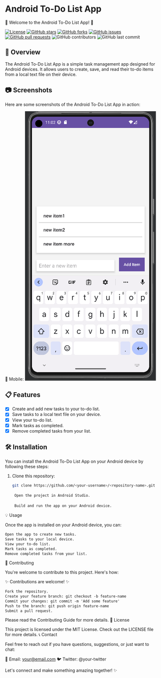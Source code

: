 # Android To-Do List App

📝 Welcome to the Android To-Do List App! 📝

[![License](https://img.shields.io/badge/License-MIT-blue.svg)](https://opensource.org/licenses/MIT)
[![GitHub stars](https://img.shields.io/github/stars/<your-username>/<repository-name>.svg)](https://github.com/<your-username>/<repository-name>/stargazers)
[![GitHub forks](https://img.shields.io/github/forks/<your-username>/<repository-name>.svg)](https://github.com/<your-username>/<repository-name>/network)
[![GitHub issues](https://img.shields.io/github/issues/<your-username>/<repository-name>.svg)](https://github.com/<your-username>/<repository-name>/issues)
[![GitHub pull requests](https://img.shields.io/github/issues-pr/<your-username>/<repository-name>.svg)](https://github.com/<your-username>/<repository-name>/pulls)
![GitHub contributors](https://img.shields.io/github/contributors/<your-username>/<repository-name>.svg)
![GitHub last commit](https://img.shields.io/github/last-commit/<your-username>/<repository-name>.svg)

## 📌 Overview

The Android To-Do List App is a simple task management app designed for Android devices. It allows users to create, save, and read their to-do items from a local text file on their device.

## 📷 Screenshots

Here are some screenshots of the Android To-Do List App in action:

📱 Mobile:
![Mobile Screenshot](https://github.com/bluekitsune-sad/smallerProjects/blob/main/screenshots/tdlapp.PNG)

## 📋 Features

- [x] Create and add new tasks to your to-do list.
- [x] Save tasks to a local text file on your device.
- [x] View your to-do list.
- [x] Mark tasks as completed.
- [x] Remove completed tasks from your list.

## 🛠️ Installation

You can install the Android To-Do List App on your Android device by following these steps:

1. Clone this repository:
   ```sh
   git clone https://github.com/<your-username>/<repository-name>.git

    Open the project in Android Studio.

    Build and run the app on your Android device.

💡 Usage

Once the app is installed on your Android device, you can:

    Open the app to create new tasks.
    Save tasks to your local device.
    View your to-do list.
    Mark tasks as completed.
    Remove completed tasks from your list.

🤝 Contributing

You're welcome to contribute to this project. Here's how:

✨ Contributions are welcome! ✨

    Fork the repository.
    Create your feature branch: git checkout -b feature-name
    Commit your changes: git commit -m 'Add some feature'
    Push to the branch: git push origin feature-name
    Submit a pull request.

Please read the Contributing Guide for more details.
📝 License

This project is licensed under the MIT License. Check out the LICENSE file for more details.
📞 Contact

Feel free to reach out if you have questions, suggestions, or just want to chat:

📧 Email: your@email.com
🐦 Twitter: @your-twitter

Let's connect and make something amazing together! ✨
